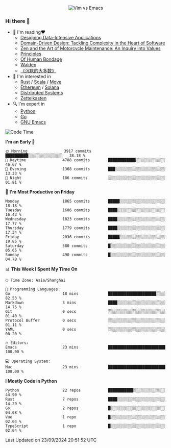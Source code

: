 <p align="center">
    <img src="https://gist.githubusercontent.com/coldnight/e696baffb094e71c96cb302118878eae/raw/40ea5053a6f66cc65f90f437e4173497da225958/banner.gif" alt="Vim vs Emacs" />
</p>

### Hi there 👋

- 📖 I'm reading❤️
    + [Designing Data-Intensive Applications](https://www.oreilly.com/library/view/designing-data-intensive-applications/9781491903063/)
    + [Domain-Driven Design: Tackling Complexity in the Heart of Software](https://www.dddcommunity.org/book/evans_2003/)
    + [Zen and the Art of Motorcycle Maintenance: An Inquiry into Values](https://en.wikipedia.org/wiki/Zen_and_the_Art_of_Motorcycle_Maintenance)
    + [Principles](https://www.principles.com/)
    + [Of Human Bondage](https://en.wikipedia.org/wiki/Of_Human_Bondage)
    + [Walden](https://en.wikipedia.org/wiki/Walden)
    + [《沉默的大多数》](https://en.wikipedia.org/wiki/Silent_majority)
- 🌱 I'm interested in
    + [Rust](https://www.rust-lang.org/) / [Scala](https://www.scala-lang.org/) / [Move](https://github.com/move-language/move/)
    + [Ethereum](https://ethereum.org/en/) / [Solana](https://solana.com/)
	+ [Distributed Systems](https://www.linuxzen.com/notes/topics/20200320174417_%E5%88%86%E5%B8%83%E5%BC%8F/)
	+ [Zettelkasten](https://www.linuxzen.com/notes/notes/20220120080920-slip_box/)
- 🔍 I'm expert in
    + [Python](https://www.python.org/)
    + [Go](https://go.dev/)
    + [GNU Emacs](https://www.gnu.org/software/emacs/)

<!--START_SECTION:waka-->
![Code Time](http://img.shields.io/badge/Code%20Time-3%2C152%20hrs%2034%20mins-blue)

**I'm an Early 🐤** 

```text
🌞 Morning                3917 commits        ██████████░░░░░░░░░░░░░░░   38.18 % 
🌆 Daytime                4788 commits        ████████████░░░░░░░░░░░░░   46.67 % 
🌃 Evening                1368 commits        ███░░░░░░░░░░░░░░░░░░░░░░   13.33 % 
🌙 Night                  186 commits         ░░░░░░░░░░░░░░░░░░░░░░░░░   01.81 % 
```
📅 **I'm Most Productive on Friday** 

```text
Monday                   1865 commits        █████░░░░░░░░░░░░░░░░░░░░   18.18 % 
Tuesday                  1686 commits        ████░░░░░░░░░░░░░░░░░░░░░   16.43 % 
Wednesday                1823 commits        ████░░░░░░░░░░░░░░░░░░░░░   17.77 % 
Thursday                 1779 commits        ████░░░░░░░░░░░░░░░░░░░░░   17.34 % 
Friday                   2036 commits        █████░░░░░░░░░░░░░░░░░░░░   19.85 % 
Saturday                 580 commits         █░░░░░░░░░░░░░░░░░░░░░░░░   05.65 % 
Sunday                   490 commits         █░░░░░░░░░░░░░░░░░░░░░░░░   04.78 % 
```


📊 **This Week I Spent My Time On** 

```text
🕑︎ Time Zone: Asia/Shanghai

💬 Programming Languages: 
Go                       18 mins             █████████████████████░░░░   82.53 % 
Markdown                 3 mins              ████░░░░░░░░░░░░░░░░░░░░░   14.75 % 
Git                      0 secs              ░░░░░░░░░░░░░░░░░░░░░░░░░   01.40 % 
Protocol Buffer          0 secs              ░░░░░░░░░░░░░░░░░░░░░░░░░   01.11 % 
YAML                     0 secs              ░░░░░░░░░░░░░░░░░░░░░░░░░   00.20 % 

🔥 Editors: 
Emacs                    23 mins             █████████████████████████   100.00 % 

💻 Operating System: 
Mac                      23 mins             █████████████████████████   100.00 % 
```

**I Mostly Code in Python** 

```text
Python                   22 repos            ███████████░░░░░░░░░░░░░░   44.90 % 
Rust                     7 repos             ████░░░░░░░░░░░░░░░░░░░░░   14.29 % 
Go                       2 repos             █░░░░░░░░░░░░░░░░░░░░░░░░   04.08 % 
Vue                      1 repo              █░░░░░░░░░░░░░░░░░░░░░░░░   02.04 % 
TypeScript               1 repo              █░░░░░░░░░░░░░░░░░░░░░░░░   02.04 % 
```




 Last Updated on 23/09/2024 20:51:52 UTC
<!--END_SECTION:waka-->
